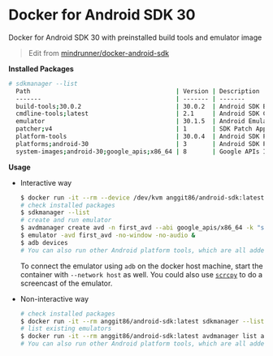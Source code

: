 # Docker for Android SDK 30

Docker for Android SDK 30 with preinstalled build tools and emulator image

> Edit from [mindrunner/docker-android-sdk](https://github.com/mindrunner/docker-android-sdk)

**Installed Packages**
```bash
# sdkmanager --list
  Path                                        | Version | Description                                | Location
  -------                                     | ------- | -------                                    | -------
  build-tools;30.0.2                          | 30.0.2  | Android SDK Build-Tools 30.0.2             | build-tools/30.0.2/
  cmdline-tools;latest                        | 2.1     | Android SDK Command-line Tools (latest)    | cmdline-tools/latest/
  emulator                                    | 30.1.5  | Android Emulator                           | emulator/
  patcher;v4                                  | 1       | SDK Patch Applier v4                       | patcher/v4/
  platform-tools                              | 30.0.4  | Android SDK Platform-Tools                 | platform-tools/
  platforms;android-30                        | 3       | Android SDK Platform 30                    | platforms/android-30/
  system-images;android-30;google_apis;x86_64 | 8       | Google APIs Intel x86 Atom_64 System Image | system-images/android-30/google_apis/x86_64/
```

**Usage**

- Interactive way
  ```bash
  $ docker run -it --rm --device /dev/kvm anggit86/android-sdk:latest bash
  # check installed packages
  $ sdkmanager --list
  # create and run emulator
  $ avdmanager create avd -n first_avd --abi google_apis/x86_64 -k "system-images;android-30;google_apis;x86_64"
  $ emulator -avd first_avd -no-window -no-audio &
  $ adb devices
  # You can also run other Android platform tools, which are all added to the PATH environment variable
  ```

  To connect the emulator using `adb` on the docker host machine, start the container with `--network host` as well.
  You could also use [`scrcpy`](https://github.com/Genymobile/scrcpy) to do a screencast of the emulator.

- Non-interactive way
  ```bash
  # check installed packages
  $ docker run -it --rm anggit86/android-sdk:latest sdkmanager --list
  # list existing emulators
  $ docker run -it --rm anggit86/android-sdk:latest avdmanager list avd
  # You can also run other Android platform tools, which are all added to the PATH environment variable
  ```
